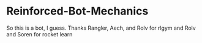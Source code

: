 # Reinforced-Bot-Mechanics

So this is a bot, I guess. Thanks Rangler, Aech, and Rolv for rlgym and Rolv and Soren for rocket learn